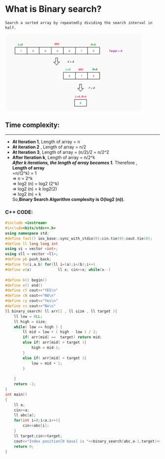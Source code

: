 # What is Binary search?  
    Search a sorted array by repeatedly dividing the search interval in half.  
<img src="binary search.png" height=250px >
        
## Time complexity:
---  
- **At Iteration 1**, Length of array = n
- **At iteration 2** , Length of array = n/2
- **At Iteration 3**, Length of array = (n/2)/2 = n/2^2
- **After Iteration k**, Length of array = n/2^k  
***After k iterations, the length of array becomes 1.***
Therefore ,  
**Length of array**  
=n/(2^k) = 1  
=> n = 2^k  
=> log2 (n) = log2 (2^k)  
=> log2 (n) = k log2(2)  
=> log2 (n) = k  
So,**Binary Search Algorithm complexity is O(log2 (n)).**  

### C++ CODE:
```C++
#include <iostream>
#include<bits/stdc++.h>
using namespace std;
#define fast() ios_base::sync_with_stdio(0);cin.tie(0);cout.tie(0);
#define ll long long int
using vi = vector <int>;
using vll = vector <ll>;
#define pb push_back;
#define fo(i,a,b) for(ll i=(a);i<(b);i++)
#define w(x)            ll x; cin>>x; while(x--)

#define b() begin()
#define e() end()
#define cY cout<<"YES\n"
#define cN cout<<"NO\n"
#define cy cout<<"Yes\n"
#define cn cout<<"No\n"
ll binary_search( ll arr[] , ll size , ll target ){
    ll low = 0LL;
    ll high = size;
    while( low <= high ) {
        ll mid = low + ( high - low ) / 2;
        if( arr[mid] ==  target) return mid;
        else if( arr[mid] > target ){
            high = mid-1;
        }
        else if( arr[mid] < target ){
            low = mid + 1;
        }
        
    }
    return -1;
}
int main()
{
    ll a;
    cin>>a;
    ll abc[a];
    for(int i=0;i<a;i++){
        cin>>abc[i];
    }
    ll target;cin>>target;
    cout<<"Index position[0 base] is "<<binary_search(abc,a-1,target)<<endl;
    return 0;
}
```